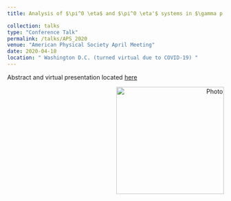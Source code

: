 ```yaml
---
title: Analysis of $\pi^0 \eta$ and $\pi^0 \eta'$ systems in $\gamma p \rightarrow \pi^0 \eta^{(')}p$ at GlueX - APS

collection: talks
type: "Conference Talk"
permalink: /talks/APS_2020
venue: "American Physical Society April Meeting"
date: 2020-04-18
location: " Washington D.C. (turned virtual due to COVID-19) "
---
```

Abstract and virtual presentation located [here](http://meetings.aps.org/Meeting/APR20/Session/D14.4)  
<p align="right">
  <img src="https://zabaldwin.github.io/files/DNP2020.png" alt="Photo" style="width: 250px;"/> 
</p>

